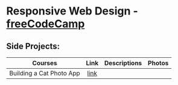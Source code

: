 # Responsive Web Design - [freeCodeCamp](https://www.freecodecamp.org/)

## Side Projects:
|Courses|Link|Descriptions|Photos
|:---:|:---:|:---:|:---:
|Building a Cat Photo App|[link]()||


